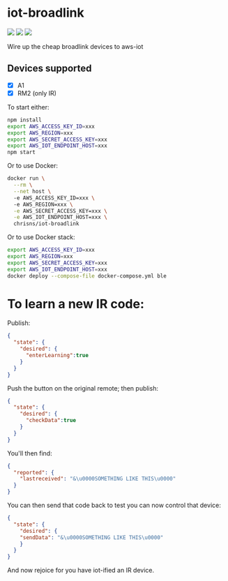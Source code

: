 # iot-broadlink

[![](https://images.microbadger.com/badges/image/chrisns/iot-broadlink.svg)](https://microbadger.com/images/chrisns/iot-broadlink "Get your own image badge on microbadger.com")
[![](https://images.microbadger.com/badges/version/chrisns/iot-broadlink.svg)](https://microbadger.com/images/chrisns/iot-broadlink "Get your own version badge on microbadger.com")
[![](https://images.microbadger.com/badges/commit/chrisns/iot-broadlink.svg)](https://microbadger.com/images/chrisns/iot-broadlink "Get your own commit badge on microbadger.com")

Wire up the cheap broadlink devices to aws-iot

## Devices supported
 - [x] A1
 - [x] RM2 (only IR)

To start either:
```bash
npm install
export AWS_ACCESS_KEY_ID=xxx
export AWS_REGION=xxx
export AWS_SECRET_ACCESS_KEY=xxx
export AWS_IOT_ENDPOINT_HOST=xxx
npm start
```

Or to use Docker:
```bash
docker run \
  --rm \
  --net host \ 
  -e AWS_ACCESS_KEY_ID=xxx \ 
  -e AWS_REGION=xxx \
  -e AWS_SECRET_ACCESS_KEY=xxx \
  -e AWS_IOT_ENDPOINT_HOST=xxx \
  chrisns/iot-broadlink
```

Or to use Docker stack:
```bash
export AWS_ACCESS_KEY_ID=xxx
export AWS_REGION=xxx
export AWS_SECRET_ACCESS_KEY=xxx
export AWS_IOT_ENDPOINT_HOST=xxx
docker deploy --compose-file docker-compose.yml ble
```

# To learn a new IR code:

Publish:

```json
{
  "state": {
    "desired": {
      "enterLearning":true
    }
  }
}
```

Push the button on the original remote; then publish:

```json
{
  "state": {
    "desired": {
      "checkData":true
    }
  }
}
```

You'll then find:

```json
{
  "reported": {
    "lastreceived": "&\u0000SOMETHING LIKE THIS\u0000"
  }
}
```

You can then send that code back to test you can now control that device:

```json
{
  "state": {
    "desired": {
    "sendData": "&\u0000SOMETHING LIKE THIS\u0000"
    }
  }
}
```

And now rejoice for you have iot-ified an IR device.